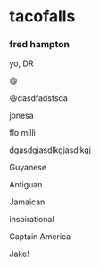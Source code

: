 # tacofalls

### fred hampton

yo, DR 

:smile: 

:satisfied:dasdfadsfsda

jonesa

flo milli

dgasdgjasdlkgjasdlkgj

Guyanese


Antiguan

Jamaican 

inspirational 

Captain America

Jake!

